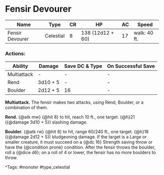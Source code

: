 # Fensir Devourer

| Name | Type | CR | HP | AC | Speed |
|------|------|----|----|----|-------|
| Fensir Devourer | Celestial | 8 | 138 (12d12 + 60) | 17 | walk: 40 ft. |

### Actions:

| Ability | Damage | Save DC & Type | On Successful Save |
|---------|--------|----------------|--------------------|
| Multiattack | - | - | - |
| Rend | 3d10 + 5 | - | - |
| Boulder | 2d12 + 5 | 16 | - |


**Multiattack.** The fensir makes two attacks, using Rend, Boulder, or a combination of them.

**Rend.** {@atk mw} {@hit 8} to hit, reach 10 ft., one target. {@h}21 ({@damage 3d10 + 5}) slashing damage.

**Boulder.** {@atk rw} {@hit 8} to hit, range 60/240 ft., one target. {@h}18 ({@damage 2d12 + 5}) bludgeoning damage. If the target is a Large or smaller creature, it must succeed on a {@dc 16} Strength saving throw or have the {@condition prone} condition. After the fensir throws the boulder, roll a {@dice d6}; on a roll of 4 or lower, the fensir has no more boulders to throw.

^Tags: #monster #type_celestial